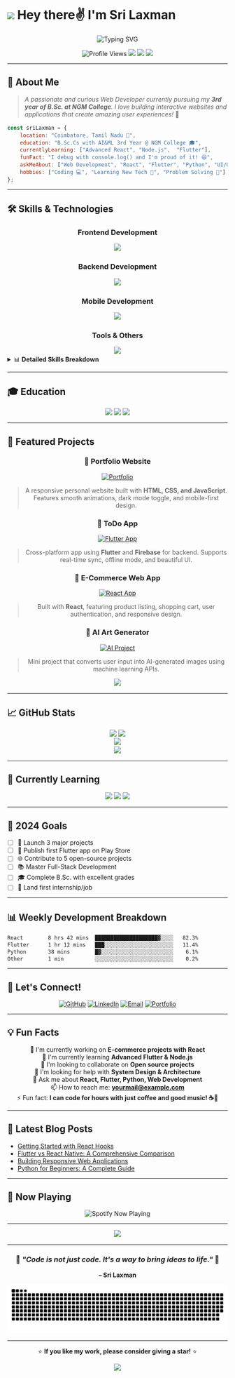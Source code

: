 # <img src="https://raw.githubusercontent.com/MartinHeinz/MartinHeinz/master/wave.gif" width="30px"> Hey there✌️ I'm **Sri Laxman** 

<div align="center">
  <img src="https://readme-typing-svg.herokuapp.com?font=Fira+Code&pause=1000&color=36BCF7&center=true&vCenter=true&width=435&lines=Web+Developer+%F0%9F%92%BB;B.Sc.+Computer+Science+Student+%F0%9F%8E%93;React+%26+Flutter+Enthusiast+%F0%9F%9A%80;Always+Learning+New+Things+%F0%9F%8C%9F" alt="Typing SVG" />
</div>

<p align="center">
  <img src="https://komarev.com/ghpvc/?username=laxman2721&label=Profile%20views&color=0e75b6&style=flat" alt="Profile Views" />
  <img src="https://img.shields.io/badge/Focus-Web%20Development-brightgreen" />
  <img src="https://img.shields.io/badge/Lives-Coimbatore-success" />
  <img src="https://img.shields.io/badge/Languages-English%20%26%20Tamil-brightgreen" />
</p>

---

## 🎯 About Me

> *A passionate and curious Web Developer currently pursuing my **3rd year of B.Sc. at NGM College**. I love building interactive websites and applications that create amazing user experiences!* 🌟

```javascript
const sriLaxman = {
    location: "Coimbatore, Tamil Nadu 🌴",
    education: "B.Sc.Cs with AI&ML 3rd Year @ NGM College 🎓",
    currentlyLearning: ["Advanced React", "Node.js",  "Flutter"],
    funFact: "I debug with console.log() and I'm proud of it! 😄",
    askMeAbout: ["Web Development", "React", "Flutter", "Python", "UI/UX"],
    hobbies: ["Coding 💻", "Learning New Tech 🚀", "Problem Solving 🧩"]
};
```

---

## 🛠️ Skills & Technologies

<div align="center">

### Frontend Development
<img src="https://skillicons.dev/icons?i=html,css,js,react" />

### Backend Development  
<img src="https://skillicons.dev/icons?i=python,nodejs,firebase" />

### Mobile Development
<img src="https://skillicons.dev/icons?i=flutter" />

### Tools & Others
<img src="https://skillicons.dev/icons?i=git,github,vscode" />

</div>

<details>
<summary>📊 <b>Detailed Skills Breakdown</b></summary>

| Category | Technologies |
|----------|-------------|
| **Frontend** | ![HTML5](https://img.shields.io/badge/HTML5-E34F26?style=for-the-badge&logo=html5&logoColor=white) ![CSS3](https://img.shields.io/badge/CSS3-1572B6?style=for-the-badge&logo=css3&logoColor=white) ![JavaScript](https://img.shields.io/badge/JavaScript-F7DF1E?style=for-the-badge&logo=javascript&logoColor=black) ![React](https://img.shields.io/badge/React-20232A?style=for-the-badge&logo=react&logoColor=61DAFB) |
| **Backend** | ![Python](https://img.shields.io/badge/Python-3776AB?style=for-the-badge&logo=python&logoColor=white) ![Node.js](https://img.shields.io/badge/Node.js-43853D?style=for-the-badge&logo=node.js&logoColor=white) |
| **Mobile** | ![Flutter](https://img.shields.io/badge/Flutter-02569B?style=for-the-badge&logo=flutter&logoColor=white) ![Dart](https://img.shields.io/badge/Dart-0175C2?style=for-the-badge&logo=dart&logoColor=white) |
| **Database** | ![Firebase](https://img.shields.io/badge/Firebase-FFCA28?style=for-the-badge&logo=firebase&logoColor=black) ![MongoDB](https://img.shields.io/badge/MongoDB-4EA94B?style=for-the-badge&logo=mongodb&logoColor=white) |
| **Tools** | ![Git](https://img.shields.io/badge/Git-F05032?style=for-the-badge&logo=git&logoColor=white) ![GitHub](https://img.shields.io/badge/GitHub-100000?style=for-the-badge&logo=github&logoColor=white) ![VS Code](https://img.shields.io/badge/VS%20Code-0078d4?style=for-the-badge&logo=visual-studio-code&logoColor=white) |

</details>

---

## 🎓 Education

<div align="center">
  <img src="https://img.shields.io/badge/🎓_NGM_College-B.Sc.Cs_with_AI&ML-blue?style=for-the-badge" />
  <img src="https://img.shields.io/badge/📅_Year-3rd_Year-green?style=for-the-badge" />
  <img src="https://img.shields.io/badge/📍_Location-Coimbatore,_Tamil_Nadu-orange?style=for-the-badge" />
</div>

---

## 🚀 Featured Projects

<div align="center">

### 🌟 **Portfolio Website**
[![Portfolio](https://img.shields.io/badge/Portfolio-FF5722?style=for-the-badge&logo=google-chrome&logoColor=white)](https://github.com/laxman2721/portfolio)
> A responsive personal website built with **HTML, CSS, and JavaScript**. Features smooth animations, dark mode toggle, and mobile-first design.

### 📱 **ToDo App**
[![Flutter App](https://img.shields.io/badge/Flutter-02569B?style=for-the-badge&logo=flutter&logoColor=white)](https://github.com/laxman2721/todo-app)
> Cross-platform app using **Flutter** and **Firebase** for backend. Supports real-time sync, offline mode, and beautiful UI.

### 🛒 **E-Commerce Web App**
[![React App](https://img.shields.io/badge/React-20232A?style=for-the-badge&logo=react&logoColor=61DAFB)](https://github.com/laxman2721/ecommerce-app)
> Built with **React**, featuring product listing, shopping cart, user authentication, and responsive design.

### 🎨 **AI Art Generator**
[![AI Project](https://img.shields.io/badge/AI-9C27B0?style=for-the-badge&logo=tensorflow&logoColor=white)](https://github.com/laxman2721/ai-art-generator)
> Mini project that converts user input into AI-generated images using machine learning APIs.

</div>

<div align="center">
  <a href="https://github.com/laxman2721?tab=repositories">
    <img src="https://img.shields.io/badge/View%20More%20Projects-000000?style=for-the-badge&logo=github&logoColor=white" />
  </a>
</div>

---

## 📈 GitHub Stats

<div align="center">
  <img height="180em" src="https://github-readme-stats.vercel.app/api?username=laxman2721&show_icons=true&theme=tokyonight&include_all_commits=true&count_private=true"/>
  <img height="180em" src="https://github-readme-stats.vercel.app/api/top-langs/?username=laxman2721&layout=compact&langs_count=7&theme=tokyonight"/>
</div>

<div align="center">
  <img src="https://github-readme-streak-stats.herokuapp.com/?user=laxman2721&theme=tokyonight" />
</div>

<div align="center">
  <img src="https://github-profile-trophy.vercel.app/?username=laxman2721&theme=tokyonight&row=1&column=6" />
</div>

---

## 🌱 Currently Learning

<div align="center">
  <img src="https://img.shields.io/badge/Advanced_React-61DAFB?style=for-the-badge&logo=react&logoColor=black" />
  <img src="https://img.shields.io/badge/Node.js-339933?style=for-the-badge&logo=node.js&logoColor=white" />
  <img src="https://img.shields.io/badge/Flutter_Advanced-02569B?style=for-the-badge&logo=flutter&logoColor=white" />
</div>

---

## 🎯 2024 Goals

- [ ] 🚀 Launch 3 major projects
- [ ] 📱 Publish first Flutter app on Play Store
- [ ] 🌐 Contribute to 5 open-source projects
- [ ] 📚 Master Full-Stack Development
- [ ] 🎓 Complete B.Sc. with excellent grades
- [ ] 💼 Land first internship/job

---

## 📊 Weekly Development Breakdown

```text
React        8 hrs 42 mins  ████████████████████▓░░░░   82.3%
Flutter      1 hr 12 mins   ███░░░░░░░░░░░░░░░░░░░░░░   11.4%
Python       38 mins        █▓░░░░░░░░░░░░░░░░░░░░░░░    6.1%
Other        1 min          ░░░░░░░░░░░░░░░░░░░░░░░░░    0.2%
```

---

## 🤝 Let's Connect!

<div align="center">
  
[![GitHub](https://img.shields.io/badge/GitHub-100000?style=for-the-badge&logo=github&logoColor=white)](https://github.com/laxman2721)
[![LinkedIn](https://img.shields.io/badge/LinkedIn-0077B5?style=for-the-badge&logo=linkedin&logoColor=white)](https://linkedin.com/in/sri-laxman-s-579667374/)
[![Email](https://img.shields.io/badge/Email-D14836?style=for-the-badge&logo=gmail&logoColor=white)](mailto:laxman272103@gmail.com.com)
[![Portfolio](https://img.shields.io/badge/Portfolio-000000?style=for-the-badge&logo=google-chrome&logoColor=white)](https://yourportfolio.com)

</div>

---

## 💡 Fun Facts

<div align="center">
  
🔭 I'm currently working on **E-commerce projects with React**  
🌱 I'm currently learning **Advanced Flutter & Node.js**  
👯 I'm looking to collaborate on **Open source projects**  
🤔 I'm looking for help with **System Design & Architecture**  
💬 Ask me about **React, Flutter, Python, Web Development**  
📫 How to reach me: **yourmail@example.com**  
⚡ Fun fact: **I can code for hours with just coffee and good music! ☕🎵**  

</div>

---

## 📝 Latest Blog Posts

<!-- BLOG-POST-LIST:START -->
- [Getting Started with React Hooks](https://yourblog.com/react-hooks)
- [Flutter vs React Native: A Comprehensive Comparison](https://yourblog.com/flutter-vs-react-native)
- [Building Responsive Web Applications](https://yourblog.com/responsive-web-apps)
- [Python for Beginners: A Complete Guide](https://yourblog.com/python-beginners)
<!-- BLOG-POST-LIST:END -->

---

## 🎵 Now Playing

<div align="center">
  <img src="https://spotify-github-profile.vercel.app/api/spotify-playing" alt="Spotify Now Playing" />
</div>

---

<div align="center">
  <img src="https://quotes-github-readme.vercel.app/api?type=horizontal&theme=tokyonight" />
</div>

---

<div align="center">
  
### 🌟 *"Code is not just code. It's a way to bring ideas to life."* 🌟
**– Sri Laxman**

<img src="https://raw.githubusercontent.com/platane/platane/output/github-contribution-grid-snake-dark.svg" alt="Snake animation" />

---

⭐️ **If you like my work, please consider giving a star!** ⭐️

[![](https://visitcount.itsvg.in/api?id=laxman2721&icon=0&color=0)](https://visitcount.itsvg.in)

</div>
